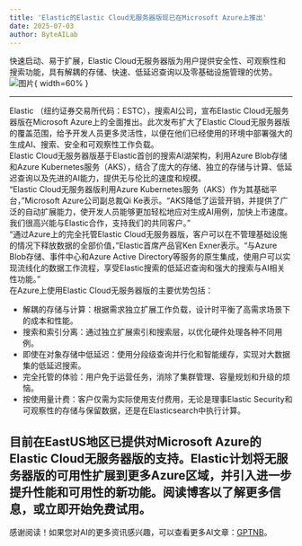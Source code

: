 ```yaml
---
title: 'Elastic的Elastic Cloud无服务器版现已在Microsoft Azure上推出'
date: 2025-07-03
author: ByteAILab
---
```


快速启动、易于扩展，Elastic Cloud无服务器版为用户提供安全性、可观察性和搜索功能，具有解耦的存储、快速、低延迟查询以及零基础设施管理的优势。![图片](https://ai-techpark.com/wp-content/uploads/Elastics-Elastic.jpg){ width=60% }

---
  
Elastic （纽约证券交易所代码：ESTC），搜索AI公司，宣布Elastic Cloud无服务器版在Microsoft Azure上的全面推出。此次发布扩大了Elastic Cloud无服务器版的覆盖范围，给予开发人员更多灵活性，以便在他们已经使用的环境中部署强大的生成AI、搜索、安全和可观察性工作负载。  
Elastic Cloud无服务器版基于Elastic首创的搜索AI湖架构，利用Azure Blob存储和Azure Kubernetes服务（AKS），结合了庞大的存储、独立的存储与计算、低延迟查询以及先进的AI能力，提供无与伦比的速度和规模。  
“Elastic Cloud无服务器版利用Azure Kubernetes服务（AKS）作为其基础平台，”Microsoft Azure公司副总裁Qi Ke表示。“AKS降低了运营开销，并提供了广泛的自动扩展能力，使开发人员能够更加轻松地应对生成AI用例，加快上市速度。我们很高兴能与Elastic合作，支持我们的共同客户。”  
“通过Azure上的完全托管Elastic Cloud无服务器版，客户可以在不管理基础设施的情况下释放数据的全部价值，”Elastic首席产品官Ken Exner表示。“与Azure Blob存储、事件中心和Azure Active Directory等服务的原生集成，使用户可以实现流线化的数据工作流程，享受Elastic搜索的低延迟查询和强大的搜索与AI相关性功能。”  
在Azure上使用Elastic Cloud无服务器版的主要优势包括：

- 解耦的存储与计算：根据需求独立扩展工作负载，设计时平衡了高需求场景下的成本和性能。
- 搜索和索引分离：通过独立扩展索引和搜索层，以优化硬件处理各种不同用例。
- 即使在对象存储中低延迟：使用分段级查询并行化和智能缓存，实现对大数据集的低延迟搜索。
- 完全托管的体验：用户免于运营任务，消除了集群管理、容量规划和升级的烦恼。
- 按使用量计费：客户仅需为实际使用支付费用，无论是理事Elastic Security和可观察性的存储与保留数据，还是在Elasticsearch中执行计算。

目前在EastUS地区已提供对Microsoft Azure的Elastic Cloud无服务器版的支持。Elastic计划将无服务器版的可用性扩展到更多Azure区域，并引入进一步提升性能和可用性的新功能。阅读博客以了解更多信息，或立即开始免费试用。
---
感谢阅读！如果您对AI的更多资讯感兴趣，可以查看更多AI文章：[GPTNB](https://gptnb.com)。